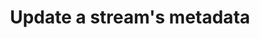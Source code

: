 ---
# -------------------------- #
#      ENDPOINT DETAILS      #
# -------------------------- #

content-type: "api-endpoint"
endpoint: "streams"
key: "update-a-streams-metadata"
version: "4"


# -------------------------- #
#       METHOD DETAILS       #
# -------------------------- #

title: "Update a stream's metadata"
method: "put"
short-url: |
  /v{{ endpoint.version }}{{ object.endpoint-url }}/metadata
full-url: |
  {{ api.base-url }}{{ endpoint.short-url | flatify }}
short: "{{ api.core-objects.streams.update.short }}"
description: "{{ api.core-objects.streams.update.description | flatify }}"


# -------------------------- #
#       METHOD ARGUMENTS     #
# -------------------------- #

arguments:
  - name: "source_id"
    required: true
    type: "path parameter"
    description: |
      A path parameter corresponding to the [unique ID of the source]({{ api.core-objects.sources.object }}) containing the stream(s).
    example-value: |
      120643

  - name: "streams"
    required: true
    type: "array"
    description: |
      An array of [Stream objects]({{ api.core-objects.streams.object }}), with each object corresponding to a stream to be updated.

      Each object is required to have the following properties:
    subarguments:
      - name: "tap_stream_id"
        required: true
        type: "string"
        description: "The `tap_stream_id` of the [stream]({{ api.core-objects.stream-schemas.object }}) to be updated."

      - name: "metadata"
        required: true
        type: "array"
        description: |
          An array of [Metadata objects]({{ api.data-structures.metadata.top-level.section }}) with each object corresponding to a field in the stream to be updated. More than one field may be included in a single request.

          Each object is required to have the following properties:
        sub-subarguments:
          - name: "breadcrumb"
            required: true
            type: "array"
            description: |
              An array of strings describing a path into the schema:

              - To refer to the stream itself, this value should be `[]`, or an empty array. The associated `metadata` object should include modifable [Stream-level Metadata object properties]({{ api.data-structures.metadata.stream-level.section }}).

              - To refer to a specific field, the value should be `["properties", "<FIELD_NAME>"]`, where `<FIELD_NAME>` represents the name of an included field. For example: `["properties", "first_name"]` refers to a field named `first_name`. The associated `metadata` object should include modifable [Field-level Metadata object properties]({{ api.data-structures.metadata.field-level.section }}).

              **Note**: To select fields, the stream must also be selected. To select a stream, one `metadata` object for the stream should have a `breadcrumb` that is an empty array (`[]`). this is only required to initially select the stream. See the **Request** tab below for an example.

          - name: "metadata"
            required: true
            type: "object"
            description: |
              The properties in the stream's [Stream Schema object]({{ api.data-structures.stream-schemas.section }})
              `non-discoverable-metadata-keys` property:

              - If `breadcrumb` refers to the stream, modifiable properties in a [Stream-level Metadata object]({{ api.data-structures.metadata.stream-level.section }})
              - If `breadcrumb` refers to a field, modifiable properties in a [Field-level Metadata object]({{ api.data-structures.metadata.field-level.section }})


# -------------------------- #
#           RETURNS          #
# -------------------------- #

returns: |
  If successful, the API will return a status of <code class="api success">200 OK</code> and a JSON body of:

  ```json
  {
    "status": 200
  }
  ```


# ------------------------------ #
#   EXAMPLE REQUEST & RESPONSES  #
# ------------------------------ #

examples:
  - type: "Request"
    language: "json"
    subexamples: 
      - type: "Selecting a single stream"
        code: |
          {% capture request-header %}
          {% assign right-bracket = "}" %}
          curl -X {{ endpoint.method | upcase }} {{ endpoint.full-url | flatify | replace: "{source_id","120645" | remove: right-bracket | strip_newlines }}
               -H "Authorization: Bearer <ACCESS_TOKEN>" 
               -H "Content-Type: application/json"
               -d "{
          {% endcapture %}
          {{ request-header | flatify | rstrip }}
                     "streams": [
                       {
                         "tap_stream_id": "custom_collections",
                         "metadata": [
                           {
                             "breadcrumb": [],
                             "metadata": {
                               "selected": "true"
                             }
                           }
                         ]
                       }
                     ]
                   }"

      - type: "Selecting a single stream and multiple fields"
        code: |
          {{ request-header | flatify | rstrip }}
                     "streams": [
                       {
                         "tap_stream_id": "custom_collections",
                         "metadata": [
                           {
                             "breadcrumb": [],
                             "metadata": {
                               "selected": true
                             }
                           },
                           {
                             "breadcrumb": [
                               "properties",
                               "title"
                             ],
                             "metadata": {
                               "selected": true
                             }
                           },
                           {
                             "breadcrumb": [
                               "properties",
                               "published_at"
                             ],
                             "metadata": {
                               "selected": true
                             }
                           }
                         ]
                       }
                     ]
                   }"

      - type: "Selecting multiple streams and fields"
        code: |
          {{ request-header | flatify | rstrip }}
                     "streams": [
                        {
                          "tap_stream_id": "custom_collections",
                          "metadata": [
                            {
                              "breadcrumb": [],
                              "metadata": {
                                "selected": true
                              }
                            },
                            {
                              "breadcrumb": [
                                "properties",
                                "title"
                              ],
                              "metadata": {
                                "selected": true
                              }
                            },
                            {
                              "breadcrumb": [
                                "properties",
                                "published_at"
                              ],
                              "metadata": {
                                "selected": true
                              }
                            }
                          ]
                        },
                        {
                          "tap_stream_id": "customers",
                          "metadata": [
                            {
                              "breadcrumb": [],
                              "metadata": {
                                "selected": true
                              }
                            },
                            {
                              "breadcrumb": [
                                "properties",
                                "first_name"
                              ],
                              "metadata": {
                                "selected": true
                              }
                            },
                            {
                              "breadcrumb": [
                                "properties",
                                "last_name"
                              ],
                              "metadata": {
                                "selected": true
                              }
                            }
                          ]
                        }
                      ]
                    }'

      - type: "Selecting a database table and defining replication"
        code: |
          {{ request-header | flatify | rstrip }}
                     "streams": [
                       {
                         "tap_stream_id": "demni2mf59dt10-public-customers",
                         "metadata": [
                           {
                             "breadcrumb": [],
                             "metadata": {
                               "selected": true,
                               "replication-method": "INCREMENTAL",
                               "replication-key": "updated_at"
                             }
                           },
                           {
                             "breadcrumb": [
                               "properties",
                               "name"
                             ],
                             "metadata": {
                               "selected": true
                             }
                           },
                           {
                             "breadcrumb": [
                               "properties",
                               "has_magic"
                             ],
                             "metadata": {
                               "selected": true
                             }
                           }
                         ]
                       }
                     ]
                   }"

      - type: "Selecting a database view and defining replication"
        code: |
          {{ request-header | flatify | rstrip }}
                     "streams": [
                         {
                           "tap_stream_id": "demni2mf59dt10-public-customer_view",
                           "metadata": [
                             {
                               "breadcrumb": [],
                               "metadata": {
                                 "replication-key": "updated_at",
                                 "view-key-properties": [
                                   "id"
                                 ],
                                 "replication-method": "INCREMENTAL",
                                 "selected": true
                               }
                             },
                             {
                               "breadcrumb": [
                                 "properties",
                                 "name"
                               ],
                               "metadata": {
                                 "selected": true
                               }
                             },
                             {
                               "breadcrumb": [
                                 "properties",
                                 "has_magic"
                               ],
                               "metadata": {
                                 "selected": true
                               }
                             }
                           ]
                         }
                       ]
                     }"

  - type: "Response"
    subexamples:
      - type: "Applicable to all requests"
        code: |
            {
              "status": 200
            }

  - type: "Errors"
    # The errors live in: _data/connect/response-codes/streams.yml
---